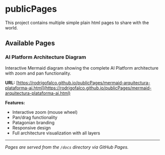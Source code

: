 # publicPages

This project contains multiple simple plain html pages to share with the world.

## Available Pages

### AI Platform Architecture Diagram
Interactive Mermaid diagram showing the complete AI Platform architecture with zoom and pan functionality.

**URL:** [https://rodrigofalco.github.io/publicPages/mermaid-arquitectura-plataforma-ai.html](https://rodrigofalco.github.io/publicPages/mermaid-arquitectura-plataforma-ai.html)

**Features:**
- Interactive zoom (mouse wheel)
- Pan/drag functionality
- Patagonian branding
- Responsive design
- Full architecture visualization with all layers

---

*Pages are served from the `/docs` directory via GitHub Pages.*

